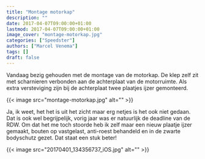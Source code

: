 ```yaml
---
title: "Montage motorkap"
description: ""
date: 2017-04-07T09:00:00+01:00
lastmod: 2017-04-07T09:00:00+01:00
image_cover: "montage-motorkap.jpg"
categories: ["Speedster"]
authors: ["Marcel Venema"] 
tags: []
draft: false
---
```


Vandaag bezig gehouden met de montage van de motorkap. De klep zelf zit met scharnieren verbonden aan de achterplaat van de motorruimte. Als extra versteviging zijn bij de achterplaat twee plaatjes ijzer gemonteerd.

<!--more-->
{{< image src="montage-motorkap.jpg" alt="" >}}

Ja, ik weet, het het is uit het zicht maar erg netjes is het ook niet gedaan. Dat is ook wel begrijpelijk, vorig jaar was er natuurlijk de deadline van de RDW. Om dat het me toch stoorde heb ik zelf maar een nieuw plaatje ijzer gemaakt, bouten op vastgelast, anti-roest behandeld en in de zwarte bodyschutz gezet. Dat staat een stuk beter!

{{< image src="20170401_134356737_iOS.jpg" alt="" >}}
&nbsp;

&nbsp;

